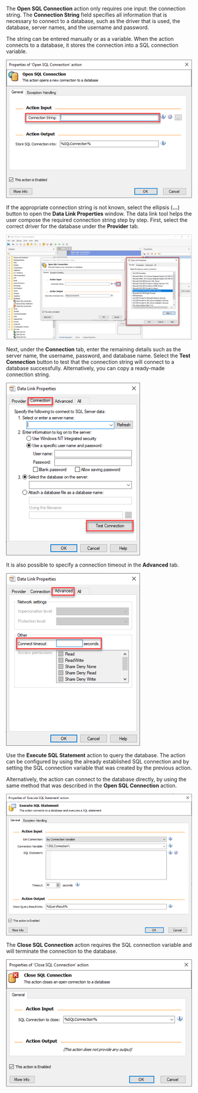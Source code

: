 The **Open SQL Connection** action only requires one input: the connection string. The **Connection String** field specifies all information that is necessary to connect to a database, such as the driver that is used, the database, server names, and the username and password.

The string can be entered manually or as a variable. When the action connects to a database, it stores the connection into a SQL connection variable.

![Screenshot of Properties of 'Open S Q L Connection' action with the Connection String property highlighted.](..\media\open-sql-connection-action-properties.png)

If the appropriate connection string is not known, select the ellipsis (**...**) button to open the **Data Link Properties** window. The data link tool helps the user compose the required connection string step by step. First, select the correct driver for the database under the **Provider** tab.

![Screenshot of the Process Designer with the ellipsis button next to Connection String highlighted and the Data Link Properties dialog highlighted.](..\media\data-link-properties.png)

Next, under the **Connection** tab, enter the remaining details such as the server name, the username, password, and database name. Select the **Test Connection** button to test that the connection string will connect to a database successfully. Alternatively, you can copy a ready-made connection string.

![Screenshot of the Data Link Properties Connection tab with the Test Connection button highlighted.](..\media\data-link-properties-connection-tab.png)

It is also possible to specify a connection timeout in the **Advanced** tab.

![Screenshot of the Data Link Properties Advanced tab with the Connection timeout property highlighted.](..\media\data-link-properties-advanced-tab.png)

Use the **Execute SQL Statement** action to query the database. The action can be configured by using the already established SQL connection and by setting the SQL connection variable that was created by the previous action.

Alternatively, the action can connect to the database directly, by using the same method that was described in the **Open SQL Connection** action.

![Screenshot of Properties of 'Execute S Q L Statement' action with the Connection Variable property set to %SQLConnection%.](..\media\execute-sql-statement-action-properties.png)

The **Close SQL Connection** action requires the SQL connection variable and will terminate the connection to the database.

![Screenshot of Properties of 'Close S Q L Connection' action with the S Q L Connection to close property set to %SQLConnection%.](..\media\close-sql-connection-action-properties.png)
